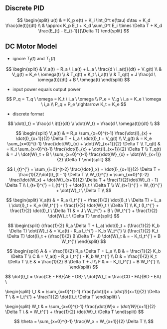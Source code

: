 ## Discrete PID
$$
\begin{split}
u(t) & = K_p e(t) + K_i \int_0^t e(\tau) d\tau + K_d \frac{de(t)}{dt} \\ 
     & \approx K_p E_t + K_d \sum_0^t E_i \times \Delta T + K_d \frac{E_{t} - E_{t-1}}{\Delta T}
\end{split}
$$



## DC Motor Model

- ignore $T_f(t)$ and $T_L(t)$

$$
\begin{split}
& V_a(t) = R_a \ i_a(t) + L_a \ \frac{d \ i_a(t)}{dt} + V_g(t) \\
& V_g(t) = K_e \ \omega(t) \\
& T_q(t) = K_t \ i_a(t) \\
& T_q(t) = J \frac{d \ \omega(t)}{dt} + B \ \omega(t)
\end{split}
$$

- input power equals output power

$$
P_q = T_q \ \omega = K_t \ i_a \ \omega \\
P_e = V_g \ i_a = K_e \ \omega \ i_a \\
P_q = P_e \rightarrow K_t = K_e
$$

- discrete format

$$
\dot{I_t} = \frac{d \ i(t)}{dt} \\
\dot{W_t} = \frac{d \ \omega(t)}{dt} \\
$$

$$
\begin{split}
V_a(t) & = R_a \sum_{x=0}^{t-1} \frac{\dot{I}_{x} + \dot{I}_{x+1}}{2} \Delta T + L_a \ \dot{I}_t + V_g(t) \\
V_g(t) & = K_e \sum_{x=0}^{t-1} \frac{\dot{W}_{x} + \dot{W}_{x+1}}{2} \Delta T \\
T_q(t) & = K_t \sum_{x=0}^{t-1} \frac{\dot{I}_{x} + \dot{I}_{x+1}}{2} \Delta T \\
T_q(t) & = J \ \dot{W}_t + B \ \sum_{x=0}^{t-1} \frac{\dot{W}_{x} + \dot{W}_{x+1}}{2} \Delta T
\end{split}
$$


$$
I_{t}^{'} = \sum_{i=0}^{t-2} \frac{\dot{I_x} + \dot{I}_{x+1}}{2} \Delta T + \frac{1}{2}\dot{I}_{t - 1} \Delta T \\
W_{t}^{'} = \sum_{x=0}^{t-2} \frac{\dot{W_x} + \dot{W}_{x+1}}{2} \Delta T + \frac{1}{2}\dot{W}_{t - 1} \Delta T \\
I_{t+1}^{'} = I_{t}^{'} + \dot{I}_t \ \Delta T \\
W_{t+1}^{'} = W_{t}^{'} + \dot{W}_t \ \Delta T \\
$$




$$
\begin{split}
V_a(t) & = R_a (I_t^{'} + \frac{1}{2} \dot{I}_t \ \Delta T) + L_a \ \dot{I}_t + K_e (W_t^{'} + \frac{1}{2} \dot{W}_t \ \Delta T) \\
K_t (I_t^{'} + \frac{1}{2} \dot{I}_t \ \Delta T) & = J \ W_t^{'} + B \ (W_t^{'} + \frac{1}{2} \dot{W}_t \ \Delta T)
\end{split}
$$




$$
\begin{split}
(\frac{1}{2} R_a \Delta T + L_a) \dot{I}_t + (\frac{1}{2} K_b \Delta T) \dot{W}_t & = V_a(t) - R_a I_t^{'} - K_b W_t^{'} \\
(\frac{1}{2} K_t \Delta T) \dot{I}_t + (\frac{1}{2} B \Delta T+ J) \dot{W}_t & = - K_tI_t^{'} + B W_t^{'}
\end{split}
$$


$$
\begin{split}
A & = \frac{1}{2} R_a \Delta T + L_a \\
B & = \frac{1}{2} K_b \Delta T \\
C & = V_a(t) - R_a I_t^{'} - K_b W_t^{'} \\
D & = \frac{1}{2} K_t \Delta T \\
E & = \frac{1}{2} B \Delta T + J \\
F & = - K_tI_t^{'} + B W_t^{'} \\
\end{split}
$$

$$
\dot{I}_t = \frac{CE - FB}{AE - DB} \\
\dot{W}_t = \frac{CD - FA}{BD - EA} \\

\begin{split}
I_t & = \sum_{x=0}^{t-1} \frac{\dot{I}_x + \dot{I}_{x+1}}{2} \Delta T \\
	& = I_t^{'} + \frac{1}{2} \dot{I}_t \Delta T
\end{split} \\

\begin{split}
W_t & = \sum_{x=0}^{t-1} \frac{\dot{W}_x + \dot{W}_{x+1}}{2} \Delta T \\
	& = W_t^{'} + \frac{1}{2} \dot{W}_t \Delta T
\end{split}
$$

$$
\theta = \sum_{x=0}^{t-1} \frac{W_x + W_{x+1}}{2} \Delta T \\
$$

